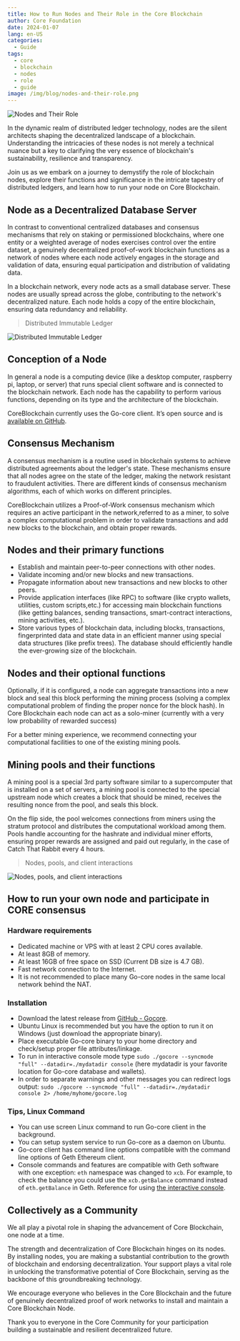 ```yaml
---
title: How to Run Nodes and Their Role in the Core Blockchain
author: Core Foundation
date: 2024-01-07
lang: en-US
categories:
  - Guide
tags:
  - core
  - blockchain
  - nodes
  - role
  - guide
image: /img/blog/nodes-and-their-role.png
---
```


![Nodes and Their Role](/img/blog/core-nodes-nodes-and-their-role.png "Nodes and Their Role")

In the dynamic realm of distributed ledger technology, nodes are the silent architects shaping the decentralized landscape of a blockchain. Understanding the intricacies of these nodes is not merely a technical nuance but a key to clarifying the very essence of blockchain's sustainability, resilience and transparency.

<!--truncate-->

Join us as we embark on a journey to demystify the role of blockchain nodes, explore their functions and significance in the intricate tapestry of distributed ledgers, and learn how to run your node on Core Blockchain.

## Node as a Decentralized Database Server

In contrast to conventional centralized databases and consensus mechanisms that rely on staking or permissioned blockchains, where one entity or a weighted average of nodes exercises control over the entire dataset, a genuinely decentralized proof-of-work blockchain functions as a network of nodes where each node actively engages in the storage and validation of data, ensuring equal participation and distribution of validating data.

In a blockchain network, every node acts as a small database server. These nodes are usually spread across the globe, contributing to the network's decentralized nature. Each node holds a copy of the entire blockchain, ensuring data redundancy and reliability.

> Distributed Immutable Ledger

![Distributed Immutable Ledger](/img/blog/core-nodes-distributed-immutable-ledger.png "Distributed Immutable Ledger")

## Conception of a Node

In general a node is a computing device (like a desktop computer, raspberry pi, laptop, or server) that runs special client software and is connected to the blockchain network. Each node has the capability to perform various functions, depending on its type and the architecture of the blockchain.

CoreBlockchain currently uses the Go-core client. It’s open source and is [available on GitHub](https://github.com/core-coin/go-core).

## Consensus Mechanism

A consensus mechanism is a routine used in blockchain systems to achieve distributed agreements about the ledger's state. These mechanisms ensure that all nodes agree on the state of the ledger, making the network resistant to fraudulent activities. There are different kinds of consensus mechanism algorithms, each of which works on different principles.

CoreBlockchain utilizes a Proof-of-Work consensus mechanism which requires an active participant in the network,referred to as a miner, to solve a complex computational problem in order to validate transactions and add new blocks to the blockchain, and obtain proper rewards.

## Nodes and their primary functions

- Establish and maintain peer-to-peer connections with other nodes.
- Validate incoming and/or new blocks and new transactions.
- Propagate information about new transactions and new blocks to other peers.
- Provide application interfaces (like RPC) to software (like crypto wallets, utilities, custom scripts,etc.) for accessing main blockchain functions (like getting balances, sending transactions, smart-contract interactions, mining activities, etc.).
- Store various types of blockchain data, including blocks, transactions, fingerprinted data and state data in an efficient manner using special data structures (like prefix trees). The database should efficiently handle the ever-growing size of the blockchain.

## Nodes and their optional functions

Optionally, if it is configured, a node can aggregate transactions into a new block and seal this block performing the mining process (solving a complex computational problem of finding the proper nonce for the block hash). In Core Blockchain each node can act as a solo-miner (currently with a very low probability of rewarded success)

For a better mining experience, we recommend connecting your computational facilities to one of the existing mining pools.

## Mining pools and their functions

A mining pool is a special 3rd party software similar to a supercomputer that is installed on a set of servers, a mining pool is connected to the special upstream node which creates a block that should be mined, receives the resulting nonce from the pool, and seals this block.

On the flip side, the pool welcomes connections from miners using the stratum protocol and distributes the computational workload among them. Pools handle accounting for the hashrate and individual miner efforts, ensuring proper rewards are assigned and paid out regularly, in the case of Catch That Rabbit every 4 hours.

> Nodes, pools, and client interactions

![Nodes, pools, and client interactions](/img/blog/core-nodes-nodes-pools-and-client-interactions.png "Nodes, pools, and client interactions")

## How to run your own node and participate in CORE consensus

### Hardware requirements

- Dedicated machine or VPS with at least 2 CPU cores available.
- At least 8GB of memory.
- At least 16GB of free space on SSD (Current DB size is 4.7 GB).
- Fast network connection to the Internet.
- It is not recommended to place many Go-core nodes in the same local network behind the NAT.

### Installation

- Download the latest release from [GitHub - Gocore](https://github.com/core-coin/go-core/releases/latest).
- Ubuntu Linux is recommended but you have the option to run it on Windows (just download the appropriate binary).
- Place executable Go-core binary to your home directory and check/setup proper file attributes/linkage.
- To run in interactive console mode type `sudo ./gocore --syncmode "full" --datadir=./mydatadir console` (here mydatadir is your favorite location for Go-core database and wallets).
- In order to separate warnings and other messages you can redirect logs output: `sudo ./gocore --syncmode "full" --datadir=./mydatadir console 2> /home/myhome/gocore.log`

### Tips, Linux Command

- You can use screen Linux command to run Go-core client in the background.
- You can setup system service to run Go-core as a daemon on Ubuntu.
- Go-core client has command line options compatible with the command line options of Geth Ethereum client.
- Console commands and features are compatible with Geth software with one exception: `eth` namespace was changed to `xcb`. For example, to check the balance you could use the `xcb.getBalance` command instead of `eth.getBalance` in Geth.
  Reference for using [the interactive console](https://geth.ethereum.org/docs/interacting-with-geth/javascript-console).

## Collectively as a Community

We all play a pivotal role in shaping the advancement of Core Blockchain, one node at a time.

The strength and decentralization of Core Blockchain hinges on its nodes. By installing nodes, you are making a substantial contribution to the growth of blockchain and endorsing decentralization. Your support plays a vital role in unlocking the transformative potential of Core Blockchain, serving as the backbone of this groundbreaking technology.

We encourage everyone who believes in the Core Blockchain and the future of genuinely decentralized proof of work networks to install and maintain a Core Blockchain Node.

Thank you to everyone in the Core Community for your participation building a sustainable and resilient decentralized future.
